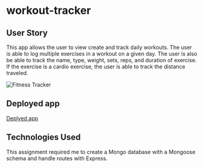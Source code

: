 # workout-tracker

## User Story

This app allows the user to view create and track daily workouts. The user is able to log multiple exercises in a workout on a given day. The user is also be able to track the name, type, weight, sets, reps, and duration of exercise. If the exercise is a cardio exercise, the user is able to track the distance traveled.

![Fitness Tracker](https://user-images.githubusercontent.com/15931465/115124559-db670180-9f90-11eb-97f4-246b6ea1580a.gif)

## Deployed app

[Deplyed app](https://dry-brook-52780.herokuapp.com/)

## Technologies Used
This assignment required me to create a Mongo database with a Mongoose schema and handle routes with Express.

